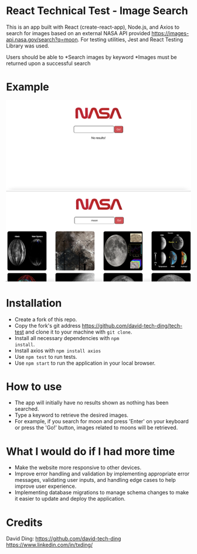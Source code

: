 # React Technical Test - Image Search
This is an app built with React (create-react-app), Node.js, and Axios to search for images based on an external NASA API provided https://images-api.nasa.gov/search?q=moon. For testing utilities, Jest and React Testing Library was used.

Users should be able to
    *Search images by keyword
    *Images must be returned upon a successful search

# Example
![Failed retrieval](README-images/no-results.png)
![Successful retrieval](README-images/results.png)

# Installation
* Create a fork of this repo.
* Copy the fork's git address https://github.com/david-tech-ding/tech-test and clone it to your machine with <code>git clone</code>.
* Install all necessary dependencies with <code>npm install</code>.
* Install axios with <code>npm install axios</code>
* Use <code>npm test</code> to run tests.
* Use <code>npm start</code> to run the application in your local browser.

# How to use
* The app will initially have no results shown as nothing has been searched.
* Type a keyword to retrieve the desired images.
* For example, if you search for moon and press 'Enter' on your keyboard or press the 'Go!' button, images related to moons will be retrieved.

# What I would do if I had more time
* Make the website more responsive to other devices.
* Improve error handling and validation by implementing appropriate error messages, validating user inputs, and handling edge cases to help improve user experience.
* Implementing database migrations to manage schema changes to make it easier to update and deploy the application.

# Credits
David Ding:
https://github.com/david-tech-ding
https://www.linkedin.com/in/txding/
